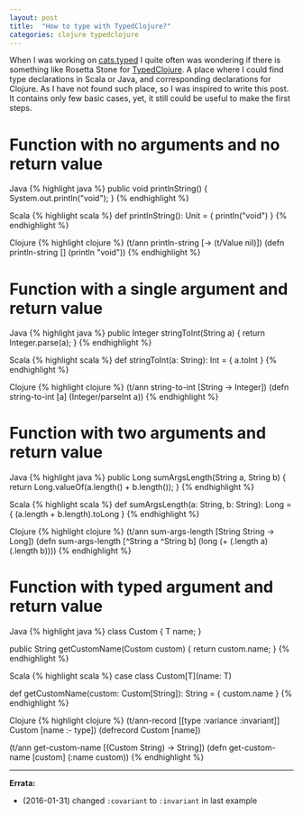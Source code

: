 ```yaml
---
layout: post
title:  "How to type with TypedClojure?"
categories: clojure typedclojure
---
```


When I was working on [cats.typed](https://github.com/kazuhiro/cats.typed) I quite often was wondering if there is something like Rosetta Stone for [TypedClojure](http://typedclojure.org/). A place where I could find type declarations in Scala or Java, and corresponding declarations for Clojure. As I have not found such place, so I was inspired to write this post. It contains only few basic cases, yet, it still could be useful to make the first steps.

# Function with no arguments and no return value
Java
{% highlight java %}
public void printlnString() {
  System.out.println("void");
}
{% endhighlight %}

Scala
{% highlight scala %}
def printlnString(): Unit = {
  println("void")
}
{% endhighlight %}

Clojure
{% highlight clojure %}
(t/ann println-string [-> (t/Value nil)])
(defn println-string
  []
  (println "void"))
{% endhighlight %}

# Function with a single argument and return value
Java
{% highlight java %}
public Integer stringToInt(String a) {
  return Integer.parse(a);
}
{% endhighlight %}

Scala
{% highlight scala %}
def stringToInt(a: String): Int = {
  a.toInt
}
{% endhighlight %}

Clojure
{% highlight clojure %}
(t/ann string-to-int [String -> Integer])
(defn string-to-int
  [a]
  (Integer/parseInt a))
{% endhighlight %}

# Function with two arguments and return value
Java
{% highlight java %}
public Long sumArgsLength(String a, String b) {
  return Long.valueOf(a.length() + b.length());
}
{% endhighlight %}

Scala
{% highlight scala %}
def sumArgsLength(a: String, b: String): Long = {
  (a.length + b.length).toLong
}
{% endhighlight %}

Clojure
{% highlight clojure %}
(t/ann sum-args-length [String String -> Long])
(defn sum-args-length
  [^String a ^String b]
  (long
   (+ (.length a) (.length b))))
{% endhighlight %}

# Function with typed argument and return value
Java
{% highlight java %}
class Custom<T> {
  T name;
}

public String getCustomName(Custom<String> custom) {
  return custom.name;
}
{% endhighlight %}

Scala
{% highlight scala %}
case class Custom[T](name: T)

def getCustomName(custom: Custom[String]): String = {
  custom.name
}
{% endhighlight %}

Clojure
{% highlight clojure %}
(t/ann-record [[type :variance :invariant]]
              Custom
              [name :- type])
(defrecord Custom [name])

(t/ann get-custom-name [(Custom String) -> String])
(defn get-custom-name [custom] (:name custom))
{% endhighlight %}

---

**Errata:**

* (2016-01-31) changed `:covariant` to `:invariant` in last example
